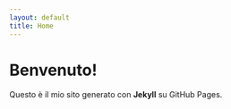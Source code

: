 ```yaml
---
layout: default
title: Home
---
```


# Benvenuto!
Questo è il mio sito generato con **Jekyll** su GitHub Pages.
